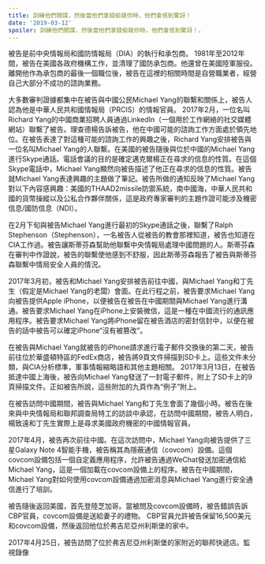 ```yaml
---
title: 訓練他們間諜，然後當他們拿錢偷窺你時，他們會感到驚訝！
date: '2019-03-12'
spoiler: 訓練他們間諜，然後當他們拿錢偷窺你時，他們會感到驚訝！。
---
```



被告是前中央情報局和國防情報局（DIA）的執行和承包商。 1981年至2012年間，被告在美國各政府機構工作，並清理了國防承包商。他還曾在美國陸軍服役。離開他作為承包商的最後一個職位後，被告在這裡的相關時間是自營職業者，經營自己大部分不成功的諮詢業務。

大多數審判證據都集中在被告與中國公民Michael Yang的聯繫和關係上，被告人認為他是中華人民共和國情報局（PRCIS）的情報官員。 2017年2月，一位名叫Richard Yang的中國商業招聘人員通過LinkedIn（一個用於工作網絡的社交媒體網站）聯繫了被告。理查德楊告訴被告，他在中國可能的諮詢工作方面處於領先地位。在被告表達了對這種可能的諮詢工作的興趣之後，Richard Yang安排被告與一位名叫Michael Yang的人聯繫。在美國的被告隨後與位於中國的Michael Yang進行Skype通話。電話會議的目的是確定邁克爾楊正在尋求的信息的性質。在這個Skype電話中，Michael Yang顯然向被告描述了他正在尋求的信息的性質。被告就Michael Yang表達興趣的主題做了筆記。被告所做的通知反映了Michael Yang對以下內容感興趣：美國的THAAD2missile防禦系統，南中國海，中華人民共和國的貨幣操縱以及公私合作夥伴關係，這是政府專家審判的主題作證可能涉及機密信息/國防信息（NDI）。

在2月下旬與被告Michael Yang進行最初的Skype通話之後，聯繫了Ralph Stephenson（Stephenson），一名被告人從被告的教會那裡知道，被告也知道在CIA工作過。被告讓斯蒂芬森幫助他聯繫中央情報局處理中國問題的人。斯蒂芬森在審判中作證說，被告的聯繫使他感到不舒服，因此斯蒂芬森報告了被告與斯蒂芬森聯繫中情局安全人員的情況。

2017年3月初，被告和Michael Yang安排被告前往中國，與Michael Yang和丁先生（假定是Michael Yang的老闆）會面。在此行程之前，被告要求Michael Yang向被告提供Apple iPhone，以便被告在被告在中國期間與Michael Yang進行溝通。被告要求Michael Yang在iPhone上安裝微信，這是一種在中國流行的通訊應用程序。被告要求Michael Yang將iPhone留在被告酒店的密封信封中，以便在被告的話中被告可以確定iPhone“沒有被篡改”。

在被告與Michael Yang就被告的iPhone請求進行電子郵件交換後的第二天，被告前往位於華盛頓特區的FedEx商店，被告將9頁文件掃描到SD卡上。這些文件未分類，與CIA分析標準，軍事情報縮略語和其他主題相關。 2017年3月13日，在被告抵達中國上海後，被告向Michael Yang發送了一封電子郵件，附上了SD卡上的9頁掃描文件。正如被告所說，這些附加的九頁作為“例子”附上。

在被告訪問中國期間，被告與Michael Yang和丁先生會面了幾個小時。被告在後來與中央情報局和聯邦調查局特工的訪談中承認，在訪問中國期間，被告人明白，楊致遠和丁先生實際上是尋求美國政府機密的中國情報官員。

2017年4月，被告再次前往中國。在這次訪問中，Michael Yang向被告提供了三星Galaxy Note 4智能手機，被告稱其為隱蔽通信（covcom）設備。這個covcom設備包括一個自定義應用程序，允許被告通過WeChat發送加密通信給Michael Yang，這是一個加載在covcom設備上的程序。被告在中國期間，Michael Yang對如何使用covcom設備通過加密消息與Michael Yang進行安全通信進行了培訓。

被告隨後返回美國，首先登陸芝加哥。當被問及covcom設備時，被告錯誤告訴CBP官員，covcom設備是送給妻子的禮物。 CBP官員允許被告保留16,500美元和covcom設備，然後返回他位於弗吉尼亞州利斯堡的家中。

2017年4月25日，被告訪問了位於弗吉尼亞州利斯堡的家附近的聯邦快遞店。監視錄像